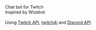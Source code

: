 Chat bot for Twitch\
Inspired by Wizebot\
\
Using [Twitch API](https://dev.twitch.tv/docs/api/), [twitch4j](https://github.com/twitch4j/twitch4j) and [Discord API](https://discord.com/developers/docs)
